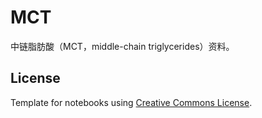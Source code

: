 # MCT

中链脂肪酸（MCT，middle-chain triglycerides）资料。

## License

Template for notebooks using [Creative Commons License](https://raw.githubusercontent.com/jueti/middle-chain-triglycerides/main/LICENSE).
